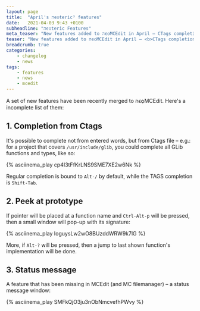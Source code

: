 ```yaml
---
layout: page
title:  "April's הϵѻteric³ features"
date:   2021-04-03 9:43 +0100
subheadline: "הϵѻteric Features"
meta_teaser: "New features added to הϵѻMCEdit in April – CTags completion³, peek at prototype² and status message line."
teaser: "New features added to הϵѻMCEdit in April – <b>CTags completion</b>³, <b>peek at prototype</b>² and <b>status message line</b>."
breadcrumb: true
categories: 
    - changelog
    - news
tags:
    - features
    - news
    - mcedit
---
```


A set of new features have been recently merged to הϵѻMCEdit.
Here's a incomplete list of them:

## 1. **Completion from Ctags**

It's possible to complete not from entered words, but from Ctags
file – e.g.: for a project that covers `/usr/include/glib`, you
could complete all GLib functions and types, like so:

{% asciinema_play cp4I3tFfKrLNS9SME7XE2w6Nk %}

Regular completion is bound to `Alt-/` by default, while the TAGS
completion is `Shift-Tab`.


## 2. **Peek at prototype**

If pointer will be placed at a function name and `Ctrl-Alt-p` will
be pressed, then a small window will pop-up with its signature:

{% asciinema_play IoguysLw2wO8BUzddWRW9k7lG %}

More, if `Alt-?` will be pressed, then a jump to last shown
function's implementation will be done.


## 3. **Status message**

A feature that has been missing in MCEdit (and MC filemanager) – a
status message window:

{% asciinema_play SMFkQjO3ju3nObNmcvefhPWvy %}
